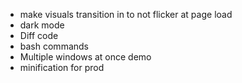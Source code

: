 * make visuals transition in to not flicker at page load
* dark mode
* Diff code
* bash commands
* Multiple windows at once demo
* minification for prod
